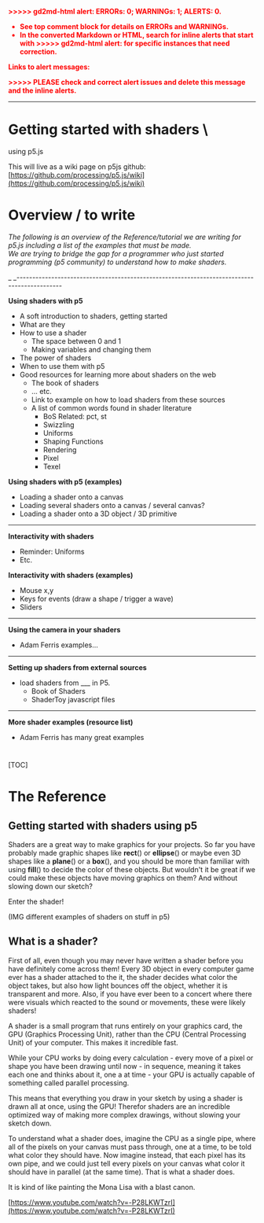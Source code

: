 <p style="color: red; font-weight: bold">>>>>>  gd2md-html alert:  ERRORs: 0; WARNINGs: 1; ALERTS: 0.</p>
<ul style="color: red; font-weight: bold"><li>See top comment block for details on ERRORs and WARNINGs. <li>In the converted Markdown or HTML, search for inline alerts that start with >>>>>  gd2md-html alert:  for specific instances that need correction.</ul>

<p style="color: red; font-weight: bold">Links to alert messages:</p>
<p style="color: red; font-weight: bold">>>>>> PLEASE check and correct alert issues and delete this message and the inline alerts.<hr></p>



# Getting started with shaders \
using p5.js

This will live as a wiki page on p5js github: [https://github.com/processing/p5.js/wiki](https://github.com/processing/p5.js/wiki) 


# 


# Overview / to write

_The following is an overview of the Reference/tutorial we are writing for p5.js including a list of the examples that must be made. \
We are trying to bridge the gap for a programmer who just started programming (p5 community) to understand how to make shaders._

_ _--------------------------------------------------------------------------------------------

**Using shaders with p5**



*   A soft introduction to shaders, getting started
*   What are they
*   How to use a shader
    *   The space between 0 and 1
    *   Making variables and changing them
*   The power of shaders
*   When to use them with p5
*   Good resources for learning more about shaders on the web
    *   The book of shaders
    *   … etc.
    *   Link to example on how to load shaders from these sources
    *   A list of common words found in shader literature
        *   BoS Related: pct, st
        *   Swizzling
        *   Uniforms
        *   Shaping Functions
        *   Rendering
        *   Pixel
        *   Texel

**Using shaders with p5 (examples)**



*   Loading a shader onto a canvas
*   Loading several shaders onto a canvas / several canvas?
*   Loading a shader onto a 3D object / 3D primitive

--------------------------------------------------------------------------------------------

**Interactivity with shaders**



*   Reminder: Uniforms
*   Etc.

**Interactivity with shaders (examples)**



*   Mouse x,y
*   Keys for events (draw a shape / trigger a wave)
*   Sliders

--------------------------------------------------------------------------------------------

**Using the camera in your shaders**



*   Adam Ferris examples...

--------------------------------------------------------------------------------------------

**Setting up shaders from external sources**



*   load shaders from ___ in P5.
    *   Book of Shaders
    *   ShaderToy javascript files

--------------------------------------------------------------------------------------------

**More shader examples (resource list)**



*   Adam Ferris has many great examples


# 


[TOC]



# 


# The Reference


## Getting started with shaders using p5

Shaders are a great way to make graphics for your projects. So far you have probably made graphic shapes like **rect**() or **ellipse**() or maybe even 3D shapes like a **plane**() or a **box**(), and you should be more than familiar with using **fill**() to decide the color of these objects. But wouldn't it be great if we could make these objects have moving graphics on them? And without slowing down our sketch?

Enter the shader!

(IMG different examples of shaders on stuff in p5)


## What is a shader?

First of all, even though you may never have written a shader before you have definitely come across them! Every 3D object in every computer game ever has a shader attached to the it, the shader decides what color the object takes, but also how light bounces off the object, whether it is transparent and more. Also, if you have ever been to a concert where there were visuals which reacted to the sound or movements, these were likely shaders! 

A shader is a small program that runs entirely on your graphics card, the GPU (Graphics Processing Unit), rather than the CPU (Central Processing Unit) of your computer. This makes it incredible fast.

While your CPU works by doing every calculation - every move of a pixel or shape you have been drawing until now - in sequence, meaning it takes each one and thinks about it, one a at time - your GPU is actually capable of something called parallel processing.

This means that everything you draw in your sketch by using a shader is drawn all at once, using the GPU! Therefor shaders are an incredible optimized way of making more complex drawings, without slowing your sketch down.

To understand what a shader does, imagine the CPU as a single pipe, where all of the pixels on your canvas must pass through, one at a time, to be told what color they should have. Now imagine instead, that each pixel has its own pipe, and we could just tell every pixels on your canvas what color it should have in parallel (at the same time). That is what a shader does. 

It is kind of like painting the Mona Lisa with a blast canon.

[https://www.youtube.com/watch?v=-P28LKWTzrI](https://www.youtube.com/watch?v=-P28LKWTzrI) 
